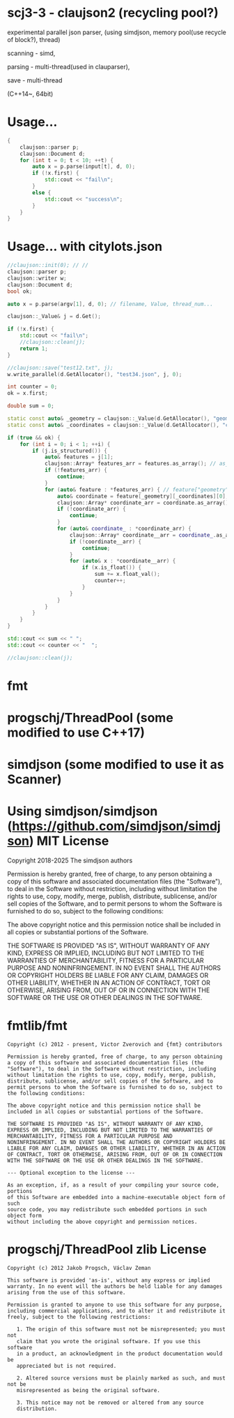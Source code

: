 # scj3-3 - claujson2 (recycling pool?)
experimental parallel json parser, (using simdjson, memory pool(use recycle of block?), thread)

scanning - simd,

parsing - multi-thread(used in clauparser),

save - multi-thread
  
(C++14~, 64bit)

# Usage...
```c++
{
	claujson::parser p;
	claujson::Document d;
	for (int t = 0; t < 10; ++t) {
		auto x = p.parse(input[t], d, 0); 
		if (!x.first) {
			std::cout << "fail\n";
		}
		else {
			std::cout << "success\n";
		}
	}
}
```
# Usage... with citylots.json

```c++
//claujson::init(0); // //
claujson::parser p;
claujson::writer w;
claujson::Document d;
bool ok;

auto x = p.parse(argv[1], d, 0); // filename, Value, thread_num...

claujson::_Value& j = d.Get();

if (!x.first) {
	std::cout << "fail\n";
	//claujson::clean(j);
	return 1;
}

//claujson::save("test12.txt", j);
w.write_parallel(d.GetAllocator(), "test34.json", j, 0);

int counter = 0;
ok = x.first;

double sum = 0;

static const auto& _geometry = claujson::_Value(d.GetAllocator(), "geometry"sv);
static const auto& _coordinates = claujson::_Value(d.GetAllocator(), "coordinates"sv);

if (true && ok) {
    for (int i = 0; i < 1; ++i) {
        if (j.is_structured()) {
            auto& features = j[1];
            claujson::Array* features_arr = features.as_array(); // as_array_ptr() ?
            if (!features_arr) {
                continue;
            }
            for (auto& feature : *features_arr) { // feature["geometry"sv] <- no utf-8 str chk?, at("geometry"sv) : check valid utf-8 str?
                auto& coordinate = feature[_geometry][_coordinates][0]; 
                claujson::Array* coordinate_arr = coordinate.as_array();
                if (!coordinate_arr) {
                    continue;
                }
                for (auto& coordinate_ : *coordinate_arr) {
                    claujson::Array* coordinate__arr = coordinate_.as_array();
                    if (!coordinate__arr) {
                        continue;
                    }
                    for (auto& x : *coordinate__arr) {
                        if (x.is_float()) {
                            sum += x.float_val();
                            counter++;
                        }
                    }
                }
            }
        }
    }
}

std::cout << sum << " ";
std::cout << counter << "  ";

//claujson::clean(j);

```
# fmt
# progschj/ThreadPool (some modified to use C++17)
# simdjson (some modified to use it as Scanner)

# Using simdjson/simdjson (https://github.com/simdjson/simdjson) MIT License
Copyright 2018-2025 The simdjson authors

Permission is hereby granted, free of charge, to any person obtaining a copy of
this software and associated documentation files (the "Software"), to deal in
the Software without restriction, including without limitation the rights to
use, copy, modify, merge, publish, distribute, sublicense, and/or sell copies of
the Software, and to permit persons to whom the Software is furnished to do so,
subject to the following conditions:

The above copyright notice and this permission notice shall be included in all
copies or substantial portions of the Software.

THE SOFTWARE IS PROVIDED "AS IS", WITHOUT WARRANTY OF ANY KIND, EXPRESS OR
IMPLIED, INCLUDING BUT NOT LIMITED TO THE WARRANTIES OF MERCHANTABILITY, FITNESS
FOR A PARTICULAR PURPOSE AND NONINFRINGEMENT. IN NO EVENT SHALL THE AUTHORS OR
COPYRIGHT HOLDERS BE LIABLE FOR ANY CLAIM, DAMAGES OR OTHER LIABILITY, WHETHER
IN AN ACTION OF CONTRACT, TORT OR OTHERWISE, ARISING FROM, OUT OF OR IN
CONNECTION WITH THE SOFTWARE OR THE USE OR OTHER DEALINGS IN THE SOFTWARE.
 
# fmtlib/fmt
	Copyright (c) 2012 - present, Victor Zverovich and {fmt} contributors
	
	Permission is hereby granted, free of charge, to any person obtaining
	a copy of this software and associated documentation files (the
	"Software"), to deal in the Software without restriction, including
	without limitation the rights to use, copy, modify, merge, publish,
	distribute, sublicense, and/or sell copies of the Software, and to
	permit persons to whom the Software is furnished to do so, subject to
	the following conditions:
	
	The above copyright notice and this permission notice shall be
	included in all copies or substantial portions of the Software.
	
	THE SOFTWARE IS PROVIDED "AS IS", WITHOUT WARRANTY OF ANY KIND,
	EXPRESS OR IMPLIED, INCLUDING BUT NOT LIMITED TO THE WARRANTIES OF
	MERCHANTABILITY, FITNESS FOR A PARTICULAR PURPOSE AND
	NONINFRINGEMENT. IN NO EVENT SHALL THE AUTHORS OR COPYRIGHT HOLDERS BE
	LIABLE FOR ANY CLAIM, DAMAGES OR OTHER LIABILITY, WHETHER IN AN ACTION
	OF CONTRACT, TORT OR OTHERWISE, ARISING FROM, OUT OF OR IN CONNECTION
	WITH THE SOFTWARE OR THE USE OR OTHER DEALINGS IN THE SOFTWARE.
	
	--- Optional exception to the license ---
	
	As an exception, if, as a result of your compiling your source code, portions
	of this Software are embedded into a machine-executable object form of such
	source code, you may redistribute such embedded portions in such object form
	without including the above copyright and permission notices.

# progschj/ThreadPool zlib License
	Copyright (c) 2012 Jakob Progsch, Václav Zeman
	
	This software is provided 'as-is', without any express or implied
	warranty. In no event will the authors be held liable for any damages
	arising from the use of this software.
	
	Permission is granted to anyone to use this software for any purpose,
	including commercial applications, and to alter it and redistribute it
	freely, subject to the following restrictions:
	
	   1. The origin of this software must not be misrepresented; you must not
	   claim that you wrote the original software. If you use this software
	   in a product, an acknowledgment in the product documentation would be
	   appreciated but is not required.

	   2. Altered source versions must be plainly marked as such, and must not be
	   misrepresented as being the original software.
	
	   3. This notice may not be removed or altered from any source
	   distribution.
